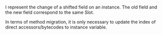 I represent the change of a shifted field on an instance.
The old field and the new field correspond to the same Slot.

In terms of method migration, it is only necessary to update the index of direct accessors/bytecodes to instance variable.
